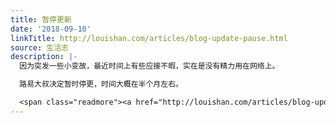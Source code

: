 ```yaml
---
title: 暂停更新
date: '2018-09-10'
linkTitle: http://louishan.com/articles/blog-update-pause.html
source: 生活志
description: |-
  因为突发一些小变故，最近时间上有些应接不暇，实在是没有精力用在网络上。

  路易大叔决定暂时停更，时间大概在半个月左右。

  <span class="readmore"><a href="http://louishan.com/articles/blog-update-pause.html" title="暂停更新">阅读全文——共123字</a></span>
---
```

